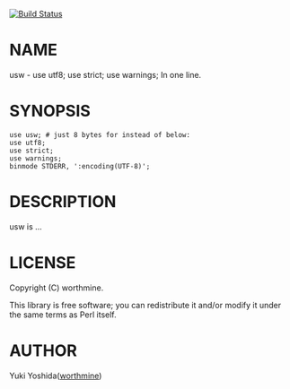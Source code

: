 [![Build Status](https://travis-ci.com/worthmine/usw.svg?branch=master)](https://travis-ci.com/worthmine/usw)
# NAME

usw - use utf8; use strict; use warnings; In one line.

# SYNOPSIS

    use usw; # just 8 bytes for instead of below:
    use utf8;
    use strict;
    use warnings;
    binmode STDERR, ':encoding(UTF-8)';
    

# DESCRIPTION

usw is ...

# LICENSE

Copyright (C) worthmine.

This library is free software; you can redistribute it and/or modify
it under the same terms as Perl itself.

# AUTHOR

Yuki Yoshida([worthmine](https://github.com/worthmine))
